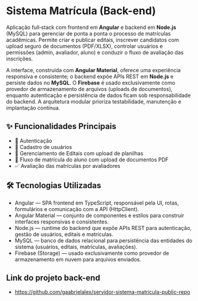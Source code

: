 # Sistema Matrícula (Back-end)

Aplicação full‑stack com frontend em **Angular** e backend em **Node.js** (MySQL) para gerenciar de ponta a ponta o processo de matrículas acadêmicas. Permite criar e publicar editais, inscrever candidatos com upload seguro de documentos (PDF/XLSX), controlar usuários e permissões (admin, avaliador, aluno) e conduzir o fluxo de avaliação das inscrições.  

A interface, construída com **Angular Material**, oferece uma experiência responsiva e consistente; o backend expõe APIs REST em **Node.js** e persiste dados no **MySQL**. O **Firebase** é usado exclusivamente como provedor de armazenamento de arquivos (uploads de documentos), enquanto autenticação e persistência de dados ficam sob responsabilidade do backend. A arquitetura modular prioriza testabilidade, manutenção e implantação contínua.

## ✨ Funcionalidades Principais

- 🔐 Autenticação
- 📝 Cadastro de usuários
- 📂 Gerenciamento de Editais com upload de planilhas 
- 🧾 Fluxo de matrícula do aluno com upload de documentos PDF 
- ✅ Avaliação das matrículas por avaliadores

## 🛠️ Tecnologias Utilizadas

- Angular — SPA frontend em TypeScript, responsável pela UI, rotas, formulários e comunicação com a API (HttpClient).
- Angular Material — conjunto de componentes e estilos para construir interfaces responsivas e consistentes.
- Node.js — runtime do backend que expõe APIs REST para autenticação, gestão de usuários, editais e matrículas.
- MySQL — banco de dados relacional para persistência das entidades do sistema (usuários, editais, matrículas, avaliações).
- Firebase (Storage) — usado exclusivamente como provedor de armazenamento em nuvem para arquivos enviados.

## Link do projeto back-end

- https://github.com/gaabrielalex/servidor-sistema-matricula-public-repo
